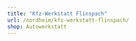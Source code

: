 ```yaml
---
title: "Kfz-Werkstatt Flinspach"
url: /nordheim/kfz-werkstatt-flinspach/
shop: Autowerkstatt
---
```


